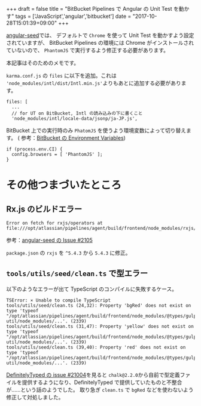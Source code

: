 +++
draft = false
title = "BitBucket Pipelines で Angular の Unit Test を動かす"
tags = ['JavaScript','angular','bitbucket']
date = "2017-10-28T15:01:39+09:00"
+++

[angular-seed](https://github.com/mgechev/angular-seed)では、
デフォルトで `Chrome` を使って Unit Test を動かすよう設定されていますが、
BitBucket Pipelines の環境には Chrome がインストールされていないので、
`PhantomJS` で実行するよう修正する必要があります。

本記事はそのためのメモです。

<!--more-->

`karma.conf.js` の `files` に以下を追加。これは `'node_modules/intl/dist/Intl.min.js'`よりもあとに追加する必要があります。

```
files: [
  ...
  // for UT on BitBucket, Intl の読み込みの下に書くこと
  'node_modules/intl/locale-data/jsonp/ja-JP.js',
```

BitBucket 上での実行時のみ `PhatomJS` を使うよう環境変数によって切り替えます。
( 参考：[BitBucket の Environment Variables](https://confluence.atlassian.com/bitbucket/environment-variables-794502608.html))

```
if (process.env.CI) {
  config.browsers = [ 'PhantomJS' ];
}
```

# その他つまづいたところ

## Rx.js のビルドエラー

```
Error on fetch for rxjs/operators at file:///opt/atlassian/pipelines/agent/build/frontend/node_modules/rxjs/operators.js`
```

参考：[angular-seed の Issue #2105](https://github.com/mgechev/angular-seed/issues/2105)

`package.json` の `rxjs` を `^5.4.3` から `5.4.3` に修正。

## `tools/utils/seed/clean.ts` で型エラー

以下のようなエラーが出て TypeScript のコンパイルに失敗するケース。

```
TSError: ⨯ Unable to compile TypeScript
tools/utils/seed/clean.ts (24,32): Property 'bgRed' does not exist on type 'typeof "/opt/atlassian/pipelines/agent/build/frontend/node_modules/@types/gulp-util/node_modules/...'. (2339)
tools/utils/seed/clean.ts (31,47): Property 'yellow' does not exist on type 'typeof "/opt/atlassian/pipelines/agent/build/frontend/node_modules/@types/gulp-util/node_modules/...'. (2339)
tools/utils/seed/clean.ts (39,40): Property 'red' does not exist on type 'typeof "/opt/atlassian/pipelines/agent/build/frontend/node_modules/@types/gulp-util/node_modules/...'. (2339)
```

[DefinitelyTyped の issue #21004](https://github.com/DefinitelyTyped/DefinitelyTyped/issues/21004)を見ると
`chalk@2.2.0`から自前で型定義ファイルを提供するようになり、DefinitelyTyped で提供していたものと不整合が……という話のようでした。
取り急ぎ `clean.ts` で `bgRed` などを使わないよう修正して対処しました。
